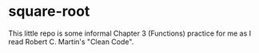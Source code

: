 # square-root

This little repo is some informal Chapter 3 (Functions) practice for me as I read Robert C. Martin's "Clean Code".
